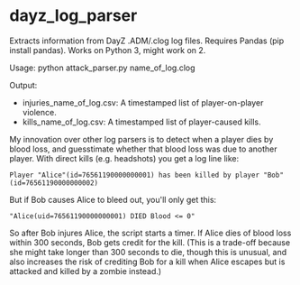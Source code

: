 # dayz_log_parser
Extracts information from DayZ .ADM/.clog log files. Requires Pandas (pip install pandas). Works on Python 3, might work on 2.

Usage: python attack_parser.py name_of_log.clog

Output:

* injuries_name_of_log.csv: A timestamped list of player-on-player violence.
* kills_name_of_log.csv: A timestamped list of player-caused kills. 

My innovation over other log parsers is to detect when a player dies by blood loss, and guesstimate whether that blood loss was due to another player. With direct kills (e.g. headshots) you get a log line like:

    Player "Alice"(id=76561190000000001) has been killed by player "Bob"(id=76561190000000002)
    
But if Bob causes Alice to bleed out, you'll only get this:

    "Alice(uid=76561190000000001) DIED Blood <= 0"
    
So after Bob injures Alice, the script starts a timer. If Alice dies of blood loss within 300 seconds, Bob gets credit for the kill. (This is a trade-off because she might take longer than 300 seconds to die, though this is unusual, and also increases the risk of crediting Bob for a kill when Alice escapes but is attacked and killed by a zombie instead.)
